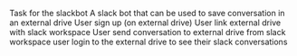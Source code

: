 Task for the slackbot
A slack bot that can be used to save conversation in an external drive
User sign up (on external drive)
User link external drive with slack workspace
User send conversation to external drive from slack workspace
user login to the external drive to see their slack conversations